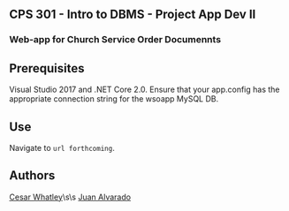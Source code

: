 ## CPS 301 - Intro to DBMS - Project App Dev II
### Web-app for Church Service Order Documennts

## Prerequisites

Visual Studio 2017 and .NET Core 2.0.
Ensure that your app.config has the appropriate connection string for the wsoapp MySQL DB.

## Use
Navigate to ```url forthcoming```.

## Authors
[Cesar Whatley](www.linkedin.com)\s\s
[Juan Alvarado](www.linkedin.com)